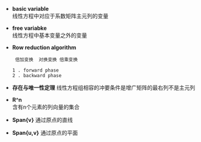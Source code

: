  * **basic variable**  
  线性方程中对应于系数矩阵主元列的变量

  * **free variabke**   
    线性方程中基本变量之外的变量

 * **Row reduction algorithm**  
    ```
     倍加变换  对换变换 倍乘变换

    1 . forward phase
    2 . backward phase
    ```
* **存在与唯一性定理**
   线性方程组相容的冲要条件是增广矩阵的最右列不是主元列

* **R^n**  
   含有n个元素的列向量的集合
* **Span{v}**
   通过原点的直线
* **Span{u,v}**
   通过原点的平面